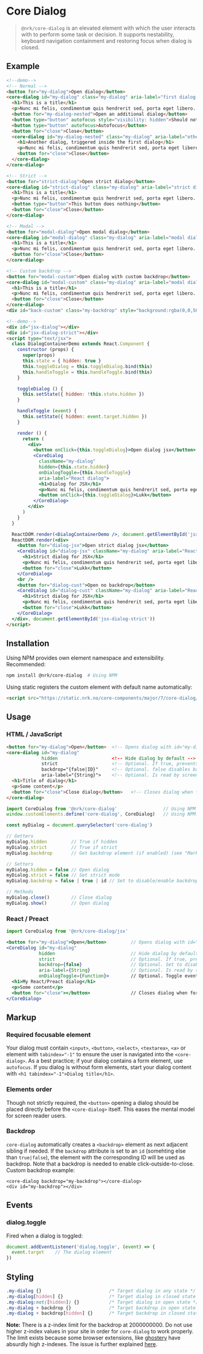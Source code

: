 # Core Dialog

> `@nrk/core-dialog` is an elevated element with which the user interacts with to perform some task or decision.
> It supports nestability, keyboard navigation containment and restoring focus when dialog is closed.


<!-- <script src="https://unpkg.com/preact"></script>
<script src="https://unpkg.com/preact-compat"></script>
<script>
  window.React = preactCompat
  window.ReactDOM = preactCompat
</script>-->
<!--demo
<script src="https://unpkg.com/@webcomponents/custom-elements"></script>
<script src="core-dialog/core-dialog.min.js"></script>
<script src="core-dialog/core-dialog.jsx.js"></script>
<style>
  .my-dialog h1 { margin-top: 0 }
  .my-dialog {
    position: absolute;
    margin: auto;
    top: 5%;
    left: 0;
    right: 0;
    border: 0;
    padding: 2em;
    width: 100%;
    max-width: 300px;
    background: #fff;
    transition: .2s;
  }

  .my-dialog + backdrop,
  .my-backdrop {
    position: fixed;
    background: rgba(0,0,0,.3);
    top: 0;
    left: 0;
    right: 0;
    bottom: 0;
    transition: .2s;
  }
  .my-dialog[hidden],
  .my-dialog + backdrop[hidden],
  .my-backdrop[hidden] {
    pointer-events: none;
    visibility: hidden;
    display: block;
    opacity: 0;
  }
</style>
demo-->

## Example

```html
<!--demo-->
<!-- Normal -->
<button for="my-dialog">Open dialog</button>
<core-dialog id="my-dialog" class="my-dialog" aria-label="first dialog title" hidden>
  <h1>This is a title</h1>
  <p>Nunc mi felis, condimentum quis hendrerit sed, porta eget libero. Aenean scelerisque ex eu nisi varius hendrerit. Suspendisse elementum quis massa at vehicula. Nulla lacinia mi pulvinar, venenatis nisi ut, commodo quam. Praesent egestas mi sit amet quam porttitor, mollis mattis mi rhoncus.</p>
  <button for="my-dialog-nested">Open an additional dialog</button>
  <button type="button" autofocus style="visibility: hidden">Should not be focusable</button>
  <button type="button" autofocus>Autofocus</button>
  <button for="close">Close</button>
  <core-dialog id="my-dialog-nested" class="my-dialog" aria-label="other dialog title" hidden>
    <h1>Another dialog, triggered inside the first dialog</h1>
    <p>Nunc mi felis, condimentum quis hendrerit sed, porta eget libero.</p>
    <button for="close">Close</button>
  </core-dialog>
</core-dialog>

<!-- Strict -->
<button for="strict-dialog">Open strict dialog</button>
<core-dialog id="strict-dialog" class="my-dialog" aria-label="strict dialog title" hidden strict>
  <h1>This is a title</h1>
  <p>Nunc mi felis, condimentum quis hendrerit sed, porta eget libero. Aenean scelerisque ex eu nisi varius hendrerit. Suspendisse elementum quis massa at vehicula. Nulla lacinia mi pulvinar, venenatis nisi ut, commodo quam. Praesent egestas mi sit amet quam porttitor, mollis mattis mi rhoncus.</p>
  <button type="button">This button does nothing</button>
  <button for="close">Close</button>
</core-dialog>

<!-- Modal -->
<button for="modal-dialog">Open modal dialog</button>
<core-dialog id="modal-dialog" class="my-dialog" aria-label="modal dialog title" hidden backdrop="false">
  <h1>This is a title</h1>
  <p>Nunc mi felis, condimentum quis hendrerit sed, porta eget libero. Aenean scelerisque ex eu nisi varius hendrerit. Suspendisse elementum quis massa at vehicula. Nulla lacinia mi pulvinar, venenatis nisi ut, commodo quam. Praesent egestas mi sit amet quam porttitor, mollis mattis mi rhoncus.</p>
  <button for="close">Close</button>
</core-dialog>

<!-- Custom backdrop -->
<button for="modal-custom">Open dialog with custom backdrop</button>
<core-dialog id="modal-custom" class="my-dialog" aria-label="modal dialog title" hidden backdrop="back-custom">
  <h1>This is a title</h1>
  <p>Nunc mi felis, condimentum quis hendrerit sed, porta eget libero. Aenean scelerisque ex eu nisi varius hendrerit. Suspendisse elementum quis massa at vehicula. Nulla lacinia mi pulvinar, venenatis nisi ut, commodo quam. Praesent egestas mi sit amet quam porttitor, mollis mattis mi rhoncus.</p>
  <button for="close">Close</button>
</core-dialog>
<div id="back-custom" class="my-backdrop" style="background:rgba(0,0,50,.8)" hidden></div>
```

```html
<!--demo-->
<div id="jsx-dialog"></div>
<div id="jsx-dialog-strict"></div>
<script type="text/jsx">
  class DialogContainerDemo extends React.Component {
    constructor (props) {
      super(props)
      this.state = { hidden: true }
      this.toggleDialog = this.toggleDialog.bind(this)
      this.handleToggle = this.handleToggle.bind(this)
    }

    toggleDialog () {
      this.setState({ hidden: !this.state.hidden })
    }

    handleToggle (event) {
      this.setState({ hidden: event.target.hidden })
    }

    render () {
      return (
        <div>
          <button onClick={this.toggleDialog}>Open dialog jsx</button>
          <CoreDialog
            className="my-dialog"
            hidden={this.state.hidden}
            onDialogToggle={this.handleToggle}
            aria-label="React dialog">
            <h1>Dialog for JSX</h1>
            <p>Nunc mi felis, condimentum quis hendrerit sed, porta eget libero. Aenean scelerisque ex eu nisi varius hendrerit. Suspendisse elementum quis massa at vehicula. Nulla lacinia mi pulvinar, venenatis nisi ut, commodo quam. Praesent egestas mi sit amet quam porttitor, mollis mattis mi rhoncus.</p>
            <button onClick={this.toggleDialog}>Lukk</button>
          </CoreDialog>
        </div>
      )
    }
  }

  ReactDOM.render(<DialogContainerDemo />, document.getElementById('jsx-dialog'))
  ReactDOM.render(<div>
    <button for="dialog-jsx">Open strict dialog jsx</button>
    <CoreDialog id="dialog-jsx" className="my-dialog" aria-label="React dialog" hidden strict backdrop>
      <h1>Strict dialog for JSX</h1>
      <p>Nunc mi felis, condimentum quis hendrerit sed, porta eget libero. Aenean scelerisque ex eu nisi varius hendrerit. Suspendisse elementum quis massa at vehicula. Nulla lacinia mi pulvinar, venenatis nisi ut, commodo quam. Praesent egestas mi sit amet quam porttitor, mollis mattis mi rhoncus.</p>
      <button for="close">Lukk</button>
    </CoreDialog>
    <br />
    <button for="dialog-cust">Open no backdrop</button>
    <CoreDialog id="dialog-cust" className="my-dialog" aria-label="React dialog without backdrop" backdrop={false} hidden>
      <h1>Strict dialog for JSX</h1>
      <p>Nunc mi felis, condimentum quis hendrerit sed, porta eget libero. Aenean scelerisque ex eu nisi varius hendrerit. Suspendisse elementum quis massa at vehicula. Nulla lacinia mi pulvinar, venenatis nisi ut, commodo quam. Praesent egestas mi sit amet quam porttitor, mollis mattis mi rhoncus.</p>
      <button for="close">Lukk</button>
    </CoreDialog>
  </div>, document.getElementById('jsx-dialog-strict'))
</script>
```


## Installation

Using NPM provides own element namespace and extensibility.
Recommended:

```bash
npm install @nrk/core-dialog  # Using NPM
```

Using static registers the custom element with default name automatically:

```html
<script src="https://static.nrk.no/core-components/major/7/core-dialog/core-dialog.min.js"></script>  <!-- Using static -->
```


## Usage

### HTML / JavaScript

```html
<button for="my-dialog">Open</button>  <!-- Opens dialog with id="my-dialog" -->
<core-dialog id="my-dialog"
             hidden                    <!-- Hide dialog by default -->
             strict                    <!-- Optional. If true, prevents the dialog from closing on ESC-key and on backdrop click -->
             backdrop="{false|ID}"     <!-- Optional. false disables backdrop, ID points to backdrop element -->
             aria-label="{String}">    <!-- Optional. Is read by screen readers -->
  <h1>Title of dialog</h1>
  <p>Some content</p>
  <button for="close">Close dialog</button>   <!-- Closes dialog when for="close" -->
</core-dialog>
```

```js
import CoreDialog from '@nrk/core-dialog'                 // Using NPM
window.customElements.define('core-dialog', CoreDialog)   // Using NPM. Replace 'core-dialog' with 'my-dialog' to namespace

const myDialog = document.querySelector('core-dialog')

// Getters
myDialog.hidden         // True if hidden
myDialog.strict         // True if strict
myDialog.backdrop       // Get backdrop element (if enabled) (see "Markup" for more info)

// Setters
myDialog.hidden = false // Open dialog
myDialog.strict = false // Set strict mode
myDialog.backdrop = false | true | id // Set to disable/enable backdrop

// Methods
myDialog.close()        // Close dialog
myDialog.show()         // Open dialog
```

### React / Preact

```jsx
import CoreDialog from '@nrk/core-dialog/jsx'

<button for="my-dialog">Open</button>         // Opens dialog with id="my-dialog"
<CoreDialog id="my-dialog"
            hidden                            // Hide dialog by default
            strict                            // Optional. If true, prevents the dialog from closing on ESC-key and on backdrop click
            backdrop={false}                  // Optional. Set to disable backdrop
            aria-label={String}               // Optional. Is read by screen readers
            onDialogToggle={Function}>        // Optional. Toggle event handler. See event 'dialog.toggle'
  <h1>My React/Preact dialog</h1>
  <p>Some content</p>
  <button for="close"></button>               // Closes dialog when for="close"
</CoreDialog>
```



## Markup

### Required focusable element

Your dialog must contain `<input>`, `<button>`, `<select>`, `<textarea>`, `<a>`
or element with `tabindex="-1"` to ensure the user is navigated into the `<core-dialog>`.
As a best practice; if your dialog contains a form element, use `autofocus`.
If you dialog is without form elements, start your dialog
content with `<h1 tabindex="-1">Dialog title</h1>`.

### Elements order

Though not strictly required, the `<button>` opening a dialog should be placed directly before the `<core-dialog>` itself. This eases the mental model for screen reader users.

### Backdrop

`core-dialog` automatically creates a `<backdrop>` element as next adjacent sibling if needed. If the `backdrop` attribute is set to an `id` (somehting else than `true|false`), the element with the corresponding ID will be used as backdrop. Note that a backdrop is needed to enable click-outside-to-close. Custom backdrop example:
```
<core-dialog backdrop="my-backdrop"></core-dialog>
<div id="my-backdrop"></div>
```


## Events

### dialog.toggle

Fired when a dialog is toggled:

```js
document.addEventListener('dialog.toggle', (event) => {
  event.target    // The dialog element
})
```

## Styling

```css
.my-dialog {}                         /* Target dialog in any state */
.my-dialog[hidden] {}                 /* Target dialog in closed state */
.my-dialog:not([hidden]) {}           /* Target dialog in open state */
.my-dialog + backdrop {}              /* Target backdrop in open state */
.my-dialog + backdrop[hidden] {}      /* Target backdrop in closed state */
```

**Note:** There is a z-index limit for the backdrop at 2000000000. Do not use higher z-index values in your site in order for `core-dialog` to work properly. The limit exists because some browser extensions, like [ghostery](https://chrome.google.com/webstore/detail/ghostery-%E2%80%93-privacy-ad-blo/mlomiejdfkolichcflejclcbmpeaniij?hl=en) have absurdly high z-indexes. The issue is further explained [here](https://techjunkie.com/maximum-z-index-value).
